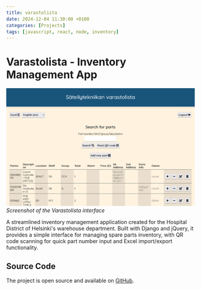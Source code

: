 ```yaml
---
title: varastolista
date: 2024-12-04 11:30:00 +0100
categories: [Projects]
tags: [javascript, react, node, inventory]
---
```


# Varastolista - Inventory Management App

![Varastolista Screenshot](/assets/img/projects/varastolista.png)
_Screenshot of the Varastolista interface_

A streamlined inventory management application created for the Hospital District of Helsinki's warehouse department. Built with Django and jQuery, it provides a simple interface for managing spare parts inventory, with QR code scanning for quick part number input and Excel import/export functionality.

## Source Code

The project is open source and available on [GitHub](https://github.com/cyanidesayonara/varastolista).
